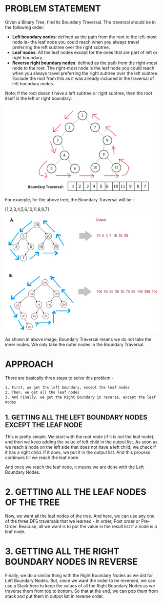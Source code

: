 # PROBLEM STATEMENT

Given a Binary Tree, find its Boundary Traversal.
 The traversal should be in the following order: 

 - **Left boundary nodes**: defined as the path from the root to the left-most node ie- the leaf node you could reach when you always travel preferring the left subtree over the right subtree. 
 - **Leaf nodes**: All the leaf nodes except for the ones that are part of left or right boundary.
 - **Reverse right boundary nodes**: defined as the path from the right-most node to the root. The right-most node is the leaf node you could reach when you always travel preferring the right subtree over the left subtree. Exclude the root from this as it was already included in the traversal of left boundary nodes.

Note: If the root doesn't have a left subtree or right subtree, then the root itself is the left or right boundary. 

![alt text](image.png)

For example, for the above tree, the Boundary Traversal will be - 

 [1,2,3,4,5,6,10,11,9,8,7]

![alt text](image-1.png)

As shown in above image, Boundary Traversal means we do not take the inner nodes. We only take the outer nodes in the Boundary Traversal.

# APPROACH

There are basically three steps to solve this problem - 

    1. First, we get the left boundary, except the leaf nodes
    2. Then, we get all the leaf nodes
    3. And Finally, we get the Right Boundary in reverse, except the leaf nodes

## 1. GETTING ALL THE LEFT BOUNDARY NODES EXCEPT THE LEAF NODE

This is pretty simple. We start with the root node (if it is not the leaf node), and then we keep adding the value of left child in the output list. As soon as we reach a node on the left side that does not have a left child, we check if it has a right child. If it does, we put it in the output list. And this process continues till we reach the leaf node.

And once we reach the leaf node, it means we are done with the Left Boundary Nodes.

# 2. GETTING ALL THE LEAF NODES OF THE TREE

Now, we want all the leaf nodes of the tree. And here, we can use any one of the three DFS traversals that we learned - In order, Post order or Pre-Order. Beacuse, all we want is to put the value in the result list if a node is a leaf node. 

# 3. GETTING ALL THE RIGHT BOUNDARY NODES IN REVERSE

Finally, we do a similar thing with the Right Boundary Nodes as we did for Left Boundary Nodes. But, since we want the order to be reversed, we can use a Stack here to keep the values of all the Right Boundary Nodes as we traverse them from top to bottom. So that at the end, we can pop them from stack and put them in output list in reverse order.